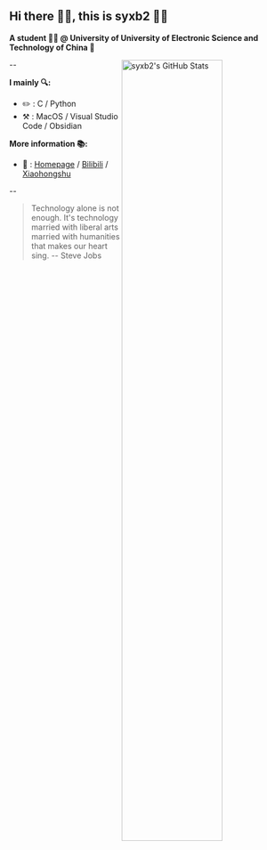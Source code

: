 ## Hi there 👋🏻, this is syxb2 🙋🏻

**A student 🧑🏻 @ University of University of Electronic Science and Technology of China 🏫**

-- <img src="https://github-readme-stats.vercel.app/api?username=syxb2&show_icons=true&theme=tokyonight" title="syxb2&#039;s GitHub Stats" align="right" width="60%"/>

**I mainly 🔍:**

* ✏️ : C / Python
* ⚒️ : MacOS / Visual Studio Code / Obsidian

**More information 📚:**

* 🔗 : [Homepage](https://syxb2.github.io) / [Bilibili](https://space.bilibili.com/24550465) / [Xiaohongshu](https://www.xiaohongshu.com/user/profile/63caa3bd0000000026006cf2)

--

> Technology alone is not enough. It's technology married with liberal arts married with humanities that makes our heart sing. -- Steve Jobs

<!--
[![Top Langs](https://github-readme-stats.vercel.app/api/top-langs/?username=syxb2&layout=compact&theme=tokyonight)](https://github.com/anuraghazra/github-readme-stats)
-->

<!--
**syxb2/syxb2** is a ✨ _special_ ✨ repository because its `README.md` (this file) appears on your GitHub profile.

Here are some ideas to get you started:

- 🔭 I’m currently working on ...
- 🌱 I’m currently learning ...
- 👯 I’m looking to collaborate on ...
- 🤔 I’m looking for help with ...
- 💬 Ask me about ...
- 📫 How to reach me: ...
- 😄 Pronouns: ...
- ⚡ Fun fact: ...
-->
